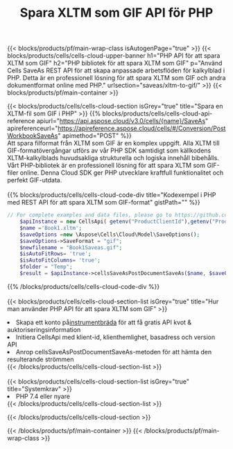 ﻿---
title:  Spara XLTM som GIF API för PHP
description:  Använder Aspose.Cells Cloud SDK för PHP för att spara XLTM-formatfil som GIF-formatfil.
url: /sv/php/saveas/xltm-to-gif/
---
{{< blocks/products/pf/main-wrap-class isAutogenPage="true" >}}
{{< blocks/products/cells/cells-cloud-upper-banner h1="PHP API för att spara XLTM som GIF" h2="PHP bibliotek för att spara XLTM som GIF" p="Använd Cells SaveAs REST API för att skapa anpassade arbetsflöden för kalkylblad i PHP. Detta är en professionell lösning för att spara XLTM som GIF och andra dokumentformat online med PHP." urlsection="saveas/xltm-to-gif/" >}}
{{< blocks/products/pf/main-container >}}

{{< blocks/products/cells/cells-cloud-section isGrey="true" title="Spara en XLTM-fil som GIF i PHP" >}}
{{% blocks/products/cells/cells-cloud-api-reference apiurl="https://api.aspose.cloud/v3.0/cells/{name}/SaveAs" apireferenceurl="https://apireference.aspose.cloud/cells/#/Conversion/PostWorkbookSaveAs" apimethod="POST" %}}
<br/>
Att spara filformat från XLTM som GIF är en komplex uppgift. Alla XLTM till GIF-formatövergångar utförs av vår PHP SDK samtidigt som källkodens XLTM-kalkylblads huvudsakliga strukturella och logiska innehåll bibehålls. Vårt PHP-bibliotek är en professionell lösning för att spara XLTM som GIF-filer online. Denna Cloud SDK ger PHP utvecklare kraftfull funktionalitet och perfekt GIF-utdata.
<br/>
<br/>
{{% blocks/products/cells/cells-cloud-code-div title="Kodexempel i PHP med REST API för att spara XLTM som GIF-format" gistPath="" %}}
  
```php
// For complete examples and data files, please go to https://github.com/aspose-cells-cloud/aspose-cells-cloud-php/
    $apiInstance = new CellsApi( getenv("ProductClientId"),getenv("ProductClientSecret") );
    $name ='Book1.xltm';
    $saveOptions =new \Aspose\Cells\Cloud\Model\SaveOptions();
    $saveOptions->SaveFormat = "gif";
    $newfilename = "Book1Saveas.gif";
    $isAutoFitRows= 'true';
    $isAutoFitColumns= 'true';
    $folder = "Temp";
    $result = $apiInstance->cellsSaveAsPostDocumentSaveAs($name, $saveOptions, $newfilename,$isAutoFitRows, $isAutoFitColumns, $folder);
```
  
{{% /blocks/products/cells/cells-cloud-code-div %}}
<br/>
<br/>
{{< blocks/products/cells/cells-cloud-section-list isGrey="true" title="Hur man använder PHP API för att spara XLTM som GIF" >}}
<li> Skapa ett konto på<a href="https://dashboard.aspose.cloud/">instrumentbräda</a> för att få gratis API kvot & auktoriseringsinformation</li>
<li>Initiera CellsApi med klient-id, klienthemlighet, basadress och version API</li>
<li>Anrop cellsSaveAsPostDocumentSaveAs-metoden för att hämta den resulterande strömmen</li>
{{< /blocks/products/cells/cells-cloud-section-list >}}
<br/>
<br/>
{{< blocks/products/cells/cells-cloud-section-list isGrey="true" title="Systemkrav" >}}
<li>PHP 7.4 eller nyare</li>
{{< /blocks/products/cells/cells-cloud-section-list >}}

{{< /blocks/products/cells/cells-cloud-section >}}

{{< /blocks/products/pf/main-container >}}
{{< /blocks/products/pf/main-wrap-class >}}
